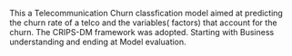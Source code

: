 This a Telecommunication Churn classfication model aimed at predicting the churn rate of a telco and the variables( factors) that account for the churn. The CRIPS-DM framework was adopted. Starting with Business understanding and ending at Model evaluation.
